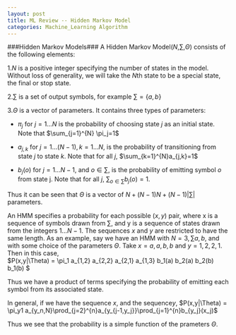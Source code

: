 ```yaml
---
layout: post
title: ML Review -- Hidden Markov Model
categories: Machine_Learning Algorithm
---
```


###Hidden Markov Models###
A Hidden Markov Model($N$,$\sum$,$\Theta$) consists of the following elements:


1.$N$ is a positive integer specifying the number of states in the model. Without loss of generality, we will take the $N$th state to be a special state, the final or stop state.


2.$\sum$ is a set of output symbols, for example $\sum=\{a,b\}$

3.$\Theta$ is a vector of parameters. It contains three types of parameters:  
- $\pi_j$ for $j=1\ldots N$ is the probability of choosing state $j$ as an initial state. Note that $\sum_{j=1}^{N} \pi_j=1$  
- $a_{j,k}$ for $j=1\ldots (N-1),k=1\ldots N$, is the probability of transitioning from state $j$ to state $k$. Note that for all $j$, $\sum_{k=1}^{N}a_{j,k}=1$  

- $b_j(o)$ for $j=1\ldots N-1$, and $o \in \sum$, is the probability of emitting symbol $o$ from state j. Note that for all $j$, $\sum_{o\in \sum} b_j(o) =1$.  

Thus it can be seen that $\Theta$ is a vector of $N+(N-1)N+(N-1)|\sum|$ parameters.  

An HMM specifies a probability for each possible $(x,y)$ pair, where x is a sequence of symbols drawn from $\sum$, and y is a sequence of states drawn from the integers $1\ldots N-1$. The sequences $x$ and $y$ are restricted to have the same length. As an example, say we have an HMM with $N=3, \sum{a,b}$, and with some choice of the parameters $\Theta$. Take $x = a,a,b,b$ and $y=1,2,2,1$. Then in this case,  
   $P(x,y|\Theta) = \pi_1 a_{1,2} a_{2,2} a_{2,1} a_{1,3} b_1(a)  b_2(a)  b_2(b)  b_1(b) $

Thus we have a product of terms specifying the probability of emitting each symbol from its associated state.  

In general, if we have the sequence $x$, and the sequence$y$,
   $P(x,y|\Theta) = \pi_y1 a_{y_n,N}\prod_{j=2}^{n}a_{y_{j-1,y_j}}\prod_{j=1}^{n}b_{y_j}(x_j)$

Thus we see that the probability is a simple function of the prameters $\Theta$.


